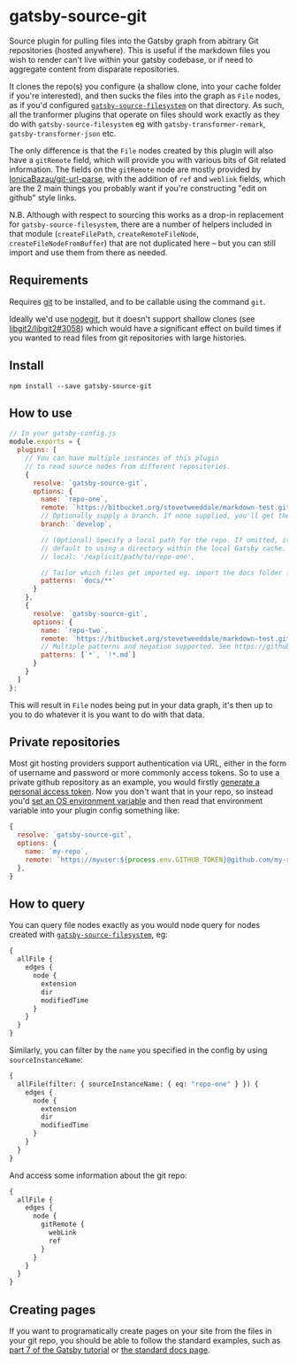 # gatsby-source-git

Source plugin for pulling files into the Gatsby graph from abitrary Git repositories (hosted anywhere). This is useful if the markdown files you wish to render can't live within your gatsby codebase, or if need to aggregate content from disparate repositories.

It clones the repo(s) you configure (a shallow clone, into your cache folder if
you're interested), and then sucks the files into the graph as `File` nodes, as
if you'd configured
[`gatsby-source-filesystem`](https://www.gatsbyjs.org/packages/gatsby-source-filesystem/)
on that directory. As such, all the tranformer plugins that operate on files
should work exactly as they do with `gatsby-source-filesystem` eg with
`gatsby-transformer-remark`, `gatsby-transformer-json` etc.

The only difference is that the `File` nodes created by this plugin will
also have a `gitRemote` field, which will provide you with various bits of
Git related information. The fields on the `gitRemote` node are
mostly provided by
[IonicaBazau/git-url-parse](https://github.com/IonicaBizau/git-url-parse), with
the addition of `ref` and `weblink` fields, which are
the 2 main things you probably want if you're constructing "edit on github"
style links.

N.B. Although with respect to sourcing this works as a drop-in replacement for `gatsby-source-filesystem`, there are a number of helpers included in that module (`createFilePath`, `createRemoteFileNode`, `createFileNodeFromBuffer`) that are not duplicated here – but you can still import and use them from there as needed.

## Requirements

Requires [git](http://git-scm.com/downloads) to be installed, and to be callable using the command `git`.

Ideally we'd use [nodegit](https://github.com/nodegit/nodegit), but it doesn't support shallow clones (see [libgit2/libgit2#3058](https://github.com/libgit2/libgit2/issues/3058)) which would have a significant effect on build times if you wanted to read files from git repositories with large histories.

## Install

`npm install --save gatsby-source-git`

## How to use

```javascript
// In your gatsby-config.js
module.exports = {
  plugins: [
    // You can have multiple instances of this plugin
    // to read source nodes from different repositories.
    {
      resolve: `gatsby-source-git`,
      options: {
        name: `repo-one`,
        remote: `https://bitbucket.org/stevetweeddale/markdown-test.git`,
        // Optionally supply a branch. If none supplied, you'll get the default branch.
        branch: `develop`,

        // (Optional) Specify a local path for the repo. If omitted, it will
        // default to using a directory within the local Gatsby cache.
        // local: '/explicit/path/to/repo-one',

        // Tailor which files get imported eg. import the docs folder from a codebase.
        patterns: `docs/**`
      }
    },
    {
      resolve: `gatsby-source-git`,
      options: {
        name: `repo-two`,
        remote: `https://bitbucket.org/stevetweeddale/markdown-test.git`,
        // Multiple patterns and negation supported. See https://github.com/mrmlnc/fast-glob
        patterns: [`*`, `!*.md`]
      }
    }
  ]
};
```

This will result in `File` nodes being put in your data graph, it's then up to you to do whatever it is you want to do with that data.

## Private repositories

Most git hosting providers support authentication via URL, either in the form of username and password or more commonly access tokens. So to use a private github repository as an example, you would firstly [generate a personal access token](https://help.github.com/en/github/authenticating-to-github/creating-a-personal-access-token-for-the-command-line). Now you don't want that in your repo, so instead you'd [set an OS environment variable](https://www.gatsbyjs.org/docs/environment-variables/#server-side-nodejs) and then read that environment variable into your plugin config something like:

```javascript
{
  resolve: `gatsby-source-git`,
  options: {
    name: `my-repo`,
    remote: `https://myuser:${process.env.GITHUB_TOKEN}@github.com/my-repo`,
  },
}
```

## How to query

You can query file nodes exactly as you would node query for nodes created with
[`gatsby-source-filesystem`](https://www.gatsbyjs.org/packages/gatsby-source-filesystem/),
eg:

```graphql
{
  allFile {
    edges {
      node {
        extension
        dir
        modifiedTime
      }
    }
  }
}
```

Similarly, you can filter by the `name` you specified in the config by using
`sourceInstanceName`:

```graphql
{
  allFile(filter: { sourceInstanceName: { eq: "repo-one" } }) {
    edges {
      node {
        extension
        dir
        modifiedTime
      }
    }
  }
}
```

And access some information about the git repo:

```graphql
{
  allFile {
    edges {
      node {
        gitRemote {
          webLink
          ref
        }
      }
    }
  }
}
```

## Creating pages

If you want to programatically create pages on your site from the files in your git repo, you should be able to follow the standard examples, such as [part 7 of the Gatsby tutorial](https://www.gatsbyjs.org/tutorial/part-seven/) or [the standard docs page](https://www.gatsbyjs.org/docs/creating-and-modifying-pages/#creating-pages-in-gatsby-nodejs).
